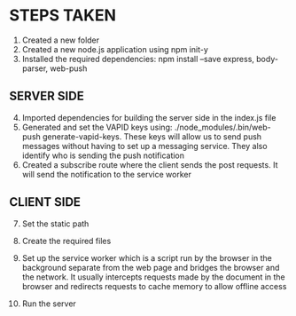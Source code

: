 # STEPS TAKEN

1. Created a new folder
2. Created a new node.js application using npm init-y
3. Installed the required dependencies: npm install –save express, body-parser, web-push

## SERVER SIDE

4. Imported dependencies for building the server side in the index.js file
5. Generated and set the VAPID keys using: ./node_modules/.bin/web-push generate-vapid-keys. These keys will allow us to send push messages without having to set up a messaging service. They also identify who is sending the push notification
6. Created a subscribe route where the client sends the post requests. It will send the notification to the service worker

## CLIENT SIDE

7. Set the static path
8. Create the required files
9. Set up the service worker which is a script run by the browser in the background separate from the web page and bridges the browser and the network. It usually intercepts requests made by the document in the browser and redirects requests to cache memory to allow offline access

10. Run the server
